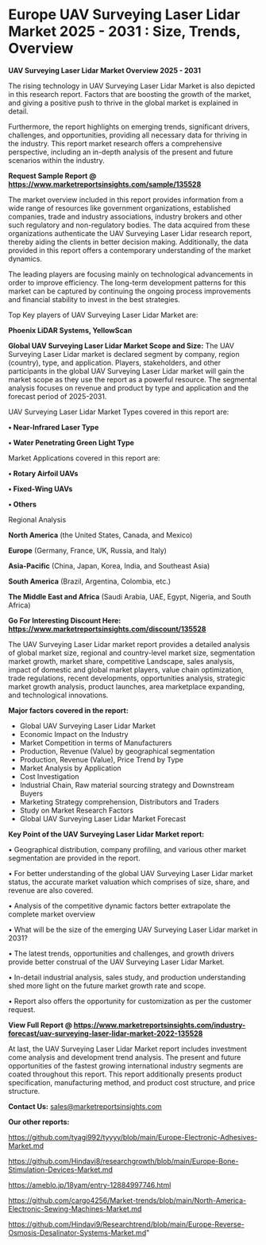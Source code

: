  # Europe UAV Surveying Laser Lidar Market 2025 - 2031 : Size, Trends, Overview

<Strong> UAV Surveying Laser Lidar Market Overview 2025 - 2031</strong>

The rising technology in UAV Surveying Laser Lidar Market is also depicted in this research report. Factors that are boosting the growth of the market, and giving a positive push to thrive in the global market is explained in detail.

Furthermore, the report highlights on emerging trends, significant drivers, challenges, and opportunities, providing all necessary data for thriving in the industry. This report market research offers a comprehensive perspective, including an in-depth analysis of the present and future scenarios within the industry.

<strong>Request Sample Report @ <a href=https://www.marketreportsinsights.com/sample/135528>https://www.marketreportsinsights.com/sample/135528</a></strong>

The market overview included in this report provides information from a wide range of resources like government organizations, established companies, trade and industry associations, industry brokers and other such regulatory and non-regulatory bodies. The data acquired from these organizations authenticate the UAV Surveying Laser Lidar research report, thereby aiding the clients in better decision making. Additionally, the data provided in this report offers a contemporary understanding of the market dynamics.

The leading players are focusing mainly on technological advancements in order to improve efficiency. The long-term development patterns for this market can be captured by continuing the ongoing process improvements and financial stability to invest in the best strategies.

Top Key players of UAV Surveying Laser Lidar Market are:

<strong>Phoenix LiDAR Systems, YellowScan</strong>

<strong><b>Global UAV Surveying Laser Lidar Market Scope and Size:</b></strong>
The UAV Surveying Laser Lidar market is declared segment by company, region (country), type, and application. Players, stakeholders, and other participants in the global UAV Surveying Laser Lidar market will gain the market scope as they use the report as a powerful resource. The segmental analysis focuses on revenue and product by type and application and the forecast period of 2025-2031.

UAV Surveying Laser Lidar Market Types covered in this report are:

<strong>• Near-Infrared Laser Type

• Water Penetrating Green Light Type</strong>

Market Applications covered in this report are:

<strong>• Rotary Airfoil UAVs

• Fixed-Wing UAVs

• Others</strong> 

Regional Analysis

<strong>North America</strong> (the United States, Canada, and Mexico)

<strong>Europe</strong> (Germany, France, UK, Russia, and Italy)

<strong>Asia-Pacific</strong> (China, Japan, Korea, India, and Southeast Asia)

<strong>South America</strong> (Brazil, Argentina, Colombia, etc.)

<strong>The Middle East and Africa</strong> (Saudi Arabia, UAE, Egypt, Nigeria, and South Africa)

<strong>Go For Interesting Discount Here: <a href=https://www.marketreportsinsights.com/discount/135528>https://www.marketreportsinsights.com/discount/135528</a></strong>

The UAV Surveying Laser Lidar market report provides a detailed analysis of global market size, regional and country-level market size, segmentation market growth, market share, competitive Landscape, sales analysis, impact of domestic and global market players, value chain optimization, trade regulations, recent developments, opportunities analysis, strategic market growth analysis, product launches, area marketplace expanding, and technological innovations.

<strong><b>Major factors covered in the report:</b></strong>
<ul>
  <li>Global UAV Surveying Laser Lidar Market </li>
  <li>Economic Impact on the Industry</li>
  <li>Market Competition in terms of Manufacturers</li>
  <li>Production, Revenue (Value) by geographical segmentation</li>
  <li>Production, Revenue (Value), Price Trend by Type</li>
  <li>Market Analysis by Application</li>
  <li>Cost Investigation</li>
  <li>Industrial Chain, Raw material sourcing strategy and Downstream Buyers</li>
  <li>Marketing Strategy comprehension, Distributors and Traders</li>
  <li>Study on Market Research Factors</li>
  <li>Global UAV Surveying Laser Lidar Market Forecast</li>
</ul>

<strong><b>Key Point of the UAV Surveying Laser Lidar Market report:</b></strong>

• Geographical distribution, company profiling, and various other market segmentation are provided in the report.

• For better understanding of the global UAV Surveying Laser Lidar market status, the accurate market valuation which comprises of size, share, and revenue are also covered.

• Analysis of the competitive dynamic factors better extrapolate the complete market overview

• What will be the size of the emerging UAV Surveying Laser Lidar market in 2031?

• The latest trends, opportunities and challenges, and growth drivers provide better construal of the UAV Surveying Laser Lidar Market.

• In-detail industrial analysis, sales study, and production understanding shed more light on the future market growth rate and scope.

• Report also offers the opportunity for customization as per the customer request.

<strong><b>View Full Report @ <a href=https://www.marketreportsinsights.com/industry-forecast/uav-surveying-laser-lidar-market-2022-135528>https://www.marketreportsinsights.com/industry-forecast/uav-surveying-laser-lidar-market-2022-135528</a></b></strong>


At last, the UAV Surveying Laser Lidar Market report includes investment come analysis and development trend analysis. The present and future opportunities of the fastest growing international industry segments are coated throughout this report. This report additionally presents product specification, manufacturing method, and product cost structure, and price structure.

<strong>Contact Us:</strong>
sales@marketreportsinsights.com

<strong>Our other reports:</strong>

<a href=https://github.com/tyagi992/tyyyy/blob/main/Europe-Electronic-Adhesives-Market.md>https://github.com/tyagi992/tyyyy/blob/main/Europe-Electronic-Adhesives-Market.md</a>

<a href=https://github.com/Hindavi8/researchgrowth/blob/main/Europe-Bone-Stimulation-Devices-Market.md>https://github.com/Hindavi8/researchgrowth/blob/main/Europe-Bone-Stimulation-Devices-Market.md</a>

<a href=https://ameblo.jp/18yam/entry-12884997746.html>https://ameblo.jp/18yam/entry-12884997746.html</a>

<a href=https://github.com/cargo4256/Market-trends/blob/main/North-America-Electronic-Sewing-Machines-Market.md>https://github.com/cargo4256/Market-trends/blob/main/North-America-Electronic-Sewing-Machines-Market.md</a>

<a href=https://github.com/Hindavi9/Researchtrend/blob/main/Europe-Reverse-Osmosis-Desalinator-Systems-Market.md>https://github.com/Hindavi9/Researchtrend/blob/main/Europe-Reverse-Osmosis-Desalinator-Systems-Market.md</a>"
